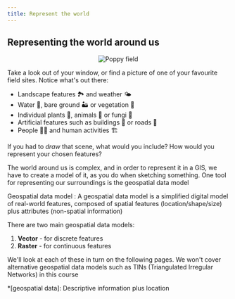 ```yaml
---
title: Represent the world
---
```


## Representing the world around us

<center><img src="{{site.baseurl}}/src/img/PoppyField.png" alt="Poppy field"></center>

Take a look out of your window, or find a picture of one of your favourite field sites.  Notice what's out there:
- Landscape features :national_park: and weather :sun_behind_small_cloud:
- Water :ocean:, bare ground :desert: or vegetation :herb:
- Individual plants :seedling:, animals :whale: or fungi :mushroom:
- Artificial features such as buildings :house_with_garden: or roads :truck:
- People :woman_farmer: and human activities :building_construction:

If you had to *draw* that scene, what would you include?  How would you represent your chosen features?
 
The world around us is complex, and in order to represent it in a GIS, we have to create a model of it, as you do when sketching something.  One tool for representing our surroundings is the geospatial data model

Geospatial data model
: A geospatial data model is a simplified digital model of real-world features, composed of spatial features (location/shape/size) plus attributes (non-spatial information)

There are two main geospatial data models:
1. **Vector** - for discrete features
2. **Raster** - for continuous features

We'll look at each of these in turn on the following pages.  We won't cover alternative geospatial data models such as TINs (Triangulated Irregular Networks) in this course

*[geospatial data]: Descriptive information plus location

